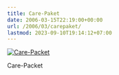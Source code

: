 ```yaml
---
title: Care-Paket
date: 2006-03-15T22:19:00+00:00
url: /2006/03/carepaket/
lastmod: 2023-09-10T19:14:12+07:00
---
```

<div class="flickr">
  <a href="http://www.flickr.com/photos/schreibblogade/113156662/" title="Care-Packet"><img src="//static.flickr.com/46/113156662_29acf28bcb.jpg" alt="Care-Packet" /></a></p>

  <p>
    Care-Packet
  </p>
</div>
